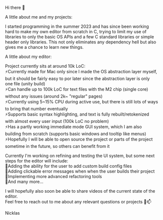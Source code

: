 Hi there 👋

A little about me and my projects:

I started programming in the summer 2023 and has since been working hard to make my own editor from scratch in C, trying to limit my use of libraries to only the basic OS APIs and a few C standard libraries or simple header only libraries. This not only eliminates any dependency hell but also gives me a chance to learn new things.

A little about my editor:

Project currently sits at around 10k LoC:\
⚡Currently made for Mac only since I made the OS abstraction layer myself, but it should be fairly easy to por later since the abstraction layer is only one file (unity build)\
⚡Can handle up to 100k LoC for text files with the M2 chip (single core) without any issues (around 2k~ "regular" pages)\
⚡Currently using 5~15% CPU during active use, but there is still lots of ways to bring that number eventually\
⚡Supports basic syntax highlighting, and text is fully rebuilt/retokenized with almost every user input (100k LoC no problem)\
⚡Has a partly working immediate mode GUI system, which I am also building from scratch (supports basic windows and tooltip like menus)\
⚡Hopefully I will be able to open source the project or parts of the project sometime in the future, so others can benefit from it

Currently I'm working on refining and testing the UI system, but some next steps for the editor will include:\
🌱Adding the ability for the user to add custom build config files\
🌱Adding clickable error messages when when the user builds their project\
🌱Implementing more advanced refactoring tools\
🔭And many more...

I will hopefully also soon be able to share videos of the current state of the editor.\
Feel free to reach out to me about any relevant questions or projects 💬📫

Nicklas
